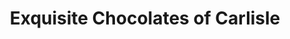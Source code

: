 ---
title: "Exquisite Chocolates of Carlisle"
url: /carlisle/exquisite-chocolates-of-carlisle/
shop: chocolate
---